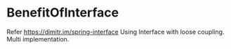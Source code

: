 # BenefitOfInterface
Refer https://dimitr.im/spring-interface
Using Interface with loose coupling.
Multi implementation.